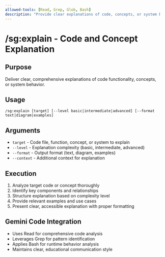 ```yaml
---
allowed-tools: [Read, Grep, Glob, Bash]
description: "Provide clear explanations of code, concepts, or system behavior"
---
```


# /sg:explain - Code and Concept Explanation

## Purpose
Deliver clear, comprehensive explanations of code functionality, concepts, or system behavior.

## Usage
```
/sg:explain [target] [--level basic|intermediate|advanced] [--format text|diagram|examples]
```

## Arguments
- `target` - Code file, function, concept, or system to explain
- `--level` - Explanation complexity (basic, intermediate, advanced)
- `--format` - Output format (text, diagram, examples)
- `--context` - Additional context for explanation

## Execution
1. Analyze target code or concept thoroughly
2. Identify key components and relationships
3. Structure explanation based on complexity level
4. Provide relevant examples and use cases
5. Present clear, accessible explanation with proper formatting

## Gemini Code Integration
- Uses Read for comprehensive code analysis
- Leverages Grep for pattern identification
- Applies Bash for runtime behavior analysis
- Maintains clear, educational communication style